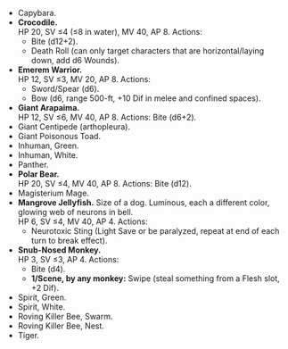 + Capybara.
+ **Crocodile.**<br>HP 20, SV ≤4 (≤8 in water), MV 40, AP 8. Actions:
	+ Bite (d12+2).
	+ Death Roll (can only target characters that are horizontal/laying down, add d6 Wounds).
+ **Emerem Warrior.**<br>HP 12, SV ≤3, MV 20, AP 8. Actions:
	+ Sword/Spear (d6).
	+ Bow (d6, range 500-ft, +10 Dif in melee and confined spaces).
+ **Giant Arapaima.**<br>HP 12, SV ≤6, MV 40, AP 8. Actions: Bite (d6+2).
+ Giant Centipede (arthopleura).
+ Giant Poisonous Toad.
+ Inhuman, Green.
+ Inhuman, White.
+ Panther.
+ **Polar Bear.**<br>HP 20, SV ≤4, MV 40, AP 8. Actions: Bite (d12).
+ Magisterium Mage.
+ **Mangrove Jellyfish.** Size of a dog. Luminous, each a different color, glowing web of neurons in bell.<br>HP 6, SV ≤4, MV 40, AP 4. Actions:
	+ Neurotoxic Sting (Light Save or be paralyzed, repeat at end of each turn to break effect).
+ **Snub-Nosed Monkey.**<br>HP 3, SV ≤3, AP 4. Actions:
	+ Bite (d4).
	+ **1/Scene, by any monkey:** Swipe (steal something from a Flesh slot, +2 Dif).
+ Spirit, Green.
+ Spirit, White.
+ Roving Killer Bee, Swarm.
+ Roving Killer Bee, Nest.
+ Tiger.